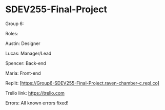 # SDEV255-Final-Project
Group 6:

Roles: 

Austin: Designer

Lucas: Manager/Lead

Spencer: Back-end

Maria: Front-end

Replit: [https://Group6-SDEV255-Final-Project.raven-chamber-c.repl.co]

Trello link: https://trello.com

Errors: All known errors fixed!
